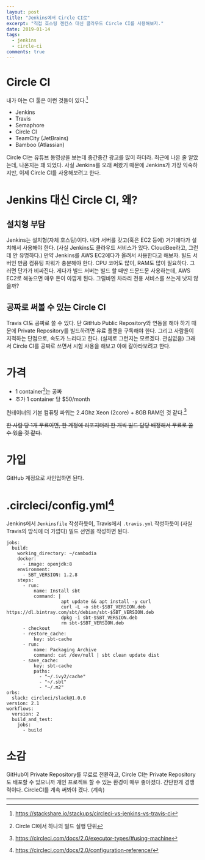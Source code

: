 ```yaml
---
layout: post
title: "Jenkins에서 Circle CI로"
excerpt: "직접 호스팅 젠킨스 대신 클라우드 Circle CI를 사용해보자."
date: 2019-01-14
tags:
  - jenkins
  - circle-ci
comments: true
---
```


# Circle CI

내가 아는 CI 툴은 이런 것들이 있다.[^1]

- Jenkins
- Travis
- Semaphore
- Circle CI
- TeamCity (JetBrains)
- Bamboo (Atlassian)

Circle CI는 유튜브 동영상을 보는데 중간중간 광고를 많이 하더라. 최근에 나온 줄 알았는데, 나온지는 꽤 되었다. 사실 Jenkins를 오래 써왔기 때문에 Jenkins가 가장 익숙하지만, 이제 Circle CI를 사용해보려고 한다.

# Jenkins 대신 Circle CI, 왜?

## 설치형 부담

Jenkins는 설치형(자체 호스팅)이다. 내가 서버를 갖고(혹은 EC2 등에) 거기에다가 설치해서 사용해야 한다. (사실 Jenkins도 클라우드 서비스가 있다. CloudBee라고, 그런데 안 유명하다.) 만약 Jenkins를 AWS EC2에다가 올려서 사용한다고 해보자. 빌드 서버인 만큼 컴퓨팅 파워가 충분해야 한다. CPU 코어도 많이, RAM도 많이 필요하다. 그러면 단가가 비싸진다. 게다가 빌드 서버는 빌드 할 때만 드문드문 사용하는데, AWS EC2로 해놓으면 매우 돈이 아깝게 된다. 그럴바엔 차라리 전용 서비스를 쓰는게 낫지 않을까?

## 공짜로 써볼 수 있는 Circle CI

Travis CI도 공짜로 쓸 수 있다. 단 GitHub Public Repository와 연동을 해야 하기 때문에 Private Repository를 빌드하려면 유료 플랜을 구독해야 한다. 그리고 사람들이 지적하는 단점으로, 속도가 느리다고 한다. (실제로 그런지는 모르겠다. 관심없음) 그래서 Circle CI를 공짜로 쓰면서 시험 사용을 해보고 아예 갈아타보려고 한다.

# 가격

- 1 container[^2]는 공짜
- 추가 1 container 당 $50/month

컨테이너의 기본 컴퓨팅 파워는 2.4Ghz Xeon (2core) + 8GB RAM인 것 같다.[^3]

~~한 사람 당 1개 무료이면, 한 계정에 리포지터리 한 개씩 빌드 담당 배정해서 무료로 쓸 수 있을 것 같다.~~

# 가입

GitHub 계정으로 사인업하면 된다.

# .circleci/config.yml[^4]

Jenkins에서 `Jenkinsfile` 작성하듯이, Travis에서 `.travis.yml` 작성하듯이 (사실 Travis의 방식에 더 가깝다) 빌드 선언을 작성하면 된다.

```
jobs:
  build:
    working_directory: ~/cambodia
    docker:
      - image: openjdk:8
    environment:
      - SBT_VERSION: 1.2.8
    steps:
      - run:
          name: Install sbt
          command: |
                    apt update && apt install -y curl
                    curl -L -o sbt-$SBT_VERSION.deb https://dl.bintray.com/sbt/debian/sbt-$SBT_VERSION.deb
                    dpkg -i sbt-$SBT_VERSION.deb
                    rm sbt-$SBT_VERSION.deb
      - checkout
      - restore_cache:
          key: sbt-cache
      - run:
          name: Packaging Archive
          command: cat /dev/null | sbt clean update dist
      - save_cache:
          key: sbt-cache
          paths:
            - "~/.ivy2/cache"
            - "~/.sbt"
            - "~/.m2"
orbs:
  slack: circleci/slack@1.0.0
version: 2.1
workflows:
  version: 2
  build_and_test:
    jobs:
      - build
```

# 소감

GitHub이 Private Repository를 무료로 전환하고, Circle CI는 Private Repository도 배포할 수 있으니까 개인 프로젝트 할 수 있는 환경이 매우 좋아졌다. 간단한게 경쟁력이다. CircleCI를 계속 써봐야 겠다. (계속)

---

[^1]: https://stackshare.io/stackups/circleci-vs-jenkins-vs-travis-ci
[^2]: Circle CI에서 하나의 빌드 실행 단위
[^3]: https://circleci.com/docs/2.0/executor-types/#using-machine
[^4]: https://circleci.com/docs/2.0/configuration-reference/
